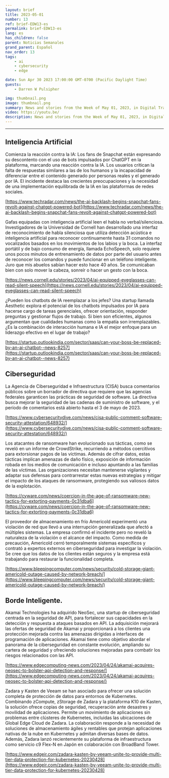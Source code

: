 ```yaml
---
layout: brief
title: 2023-05-01
number: 13
ref: brief-EDW13-es
permalink: brief-EDW13-es
lang: es
has_children: false
parent: Noticias Semanales
grand_parent: Español
nav_order: 13
tags:
    - ai
    - cybersecurity
    - edge

date: Sun Apr 30 2023 17:00:00 GMT-0700 (Pacific Daylight Time)
guests:
    - Darren W Pulsipher

img: thumbnail.png
image: thumbnail.png
summary: News and stories from the Week of May 01, 2023, in Digital Transformation, including cyberattacks and intelligent edge, non-verbal communication AI, and company merges in the IoT space.
video: https://youtu.be/
description: News and stories from the Week of May 01, 2023, in Digital Transformation, including cyberattacks and intelligent edge, non-verbal communication AI, and company merges in the IoT space.
---
```






---

## Inteligencia Artificial

Comienza la reacción contra la IA: Los fans de Snapchat están expresando su descontento con el uso de bots impulsados por ChatGPT en la plataforma, marcando una reacción contra la IA. Los usuarios critican la falta de respuestas similares a las de los humanos y la incapacidad de diferenciar entre el contenido generado por personas reales y el generado por IA. El incidente destaca las crecientes preocupaciones y la necesidad de una implementación equilibrada de la IA en las plataformas de redes sociales.

[https://www.techradar.com/news/the-ai-backlash-begins-snapchat-fans-revolt-against-chatgpt-powered-bot](https://www.techradar.com/news/the-ai-backlash-begins-snapchat-fans-revolt-against-chatgpt-powered-bot)

Gafas equipadas con inteligencia artificial leen el habla no verbal/silenciosa. Investigadores de la Universidad de Cornell han desarrollado una interfaz de reconocimiento de habla silenciosa que utiliza detección acústica e inteligencia artificial para reconocer continuamente hasta 31 comandos no vocalizados basados en los movimientos de los labios y la boca. La interfaz portátil y de bajo consumo de energía, llamada EchoSpeech, solo requiere unos pocos minutos de entrenamiento de datos por parte del usuario antes de reconocer los comandos y puede funcionar en un teléfono inteligente. Juro que mis abuelos sabían hacer esto hace 40 años. Se comunicaban bien con solo mover la cabeza, sonreír o hacer un gesto con la boca.

[https://news.cornell.edu/stories/2023/04/ai-equipped-eyeglasses-can-read-silent-speech](https://news.cornell.edu/stories/2023/04/ai-equipped-eyeglasses-can-read-silent-speech)

¿Pueden los chatbots de IA reemplazar a los jefes? Una startup llamada Aesthetic explora el potencial de los chatbots impulsados por IA para hacerse cargo de tareas gerenciales, ofrecer orientación, responder preguntas y gestionar flujos de trabajo. Si bien son eficientes, algunos argumentan que cualidades humanas como la empatía son irremplazables. ¿Es la combinación de interacción humana e IA el mejor enfoque para un liderazgo efectivo en el lugar de trabajo?

[https://startup.outlookindia.com/sector/saas/can-your-boss-be-replaced-by-an-ai-chatbot--news-8257](https://startup.outlookindia.com/sector/saas/can-your-boss-be-replaced-by-an-ai-chatbot--news-8257)

## Ciberseguridad

La Agencia de Ciberseguridad e Infraestructura (CISA) busca comentarios públicos sobre un borrador de directiva que requiere que las agencias federales garanticen las prácticas de seguridad de software. La directiva busca mejorar la seguridad de las cadenas de suministro de software, y el período de comentarios está abierto hasta el 3 de mayo de 2023.

[https://www.cybersecuritydive.com/news/cisa-public-comment-software-security-attestation/648932/](https://www.cybersecuritydive.com/news/cisa-public-comment-software-security-attestation/648932/)

Los atacantes de ransomware han evolucionado sus tácticas, como se reveló en un informe de CrowdStrike, recurriendo a métodos coercitivos para extorsionar pagos de las víctimas. Además de cifrar datos, estas tácticas implican amenazas de daño físico, exposición de información robada en los medios de comunicación e incluso apuntando a las familias de las víctimas. Las organizaciones necesitan mantenerse vigilantes y adaptar sus defensas para contrarrestar estas nuevas estrategias y mitigar el impacto de los ataques de ransomware, protegiendo sus valiosos datos de la explotación.

[https://cyware.com/news/coercion-in-the-age-of-ransomware-new-tactics-for-extorting-payments-0c31dba6](https://cyware.com/news/coercion-in-the-age-of-ransomware-new-tactics-for-extorting-payments-0c31dba6)

El proveedor de almacenamiento en frío Americold experimentó una violación de red que llevó a una interrupción generalizada que afectó a múltiples sistemas. La empresa confirmó el incidente pero no reveló la naturaleza de la violación o el alcance del impacto. Como medida de precaución, Americold cerró temporalmente sistemas específicos y contrató a expertos externos en ciberseguridad para investigar la violación. Se cree que los datos de los clientes están seguros y la empresa está trabajando para restaurar la funcionalidad completa.

[https://www.bleepingcomputer.com/news/security/cold-storage-giant-americold-outage-caused-by-network-breach/](https://www.bleepingcomputer.com/news/security/cold-storage-giant-americold-outage-caused-by-network-breach/)

## Borde Inteligente.

Akamai Technologies ha adquirido NeoSec, una startup de ciberseguridad centrada en la seguridad de API, para fortalecer sus capacidades en la detección y respuesta a ataques basados en API. La adquisición mejorará las ofertas de seguridad de Akamai y proporcionará a los clientes una protección mejorada contra las amenazas dirigidas a interfaces de programación de aplicaciones. Akamai tiene como objetivo abordar el panorama de la ciberseguridad en constante evolución, ampliando su cartera de seguridad y ofreciendo soluciones mejoradas para combatir los riesgos relacionados con las API.

[https://www.edgecomputing-news.com/2023/04/24/akamai-acquires-neosec-to-bolster-api-detection-and-response/](https://www.edgecomputing-news.com/2023/04/24/akamai-acquires-neosec-to-bolster-api-detection-and-response/)

Zadara y Kasten de Veeam se han asociado para ofrecer una solución completa de protección de datos para entornos de Kubernetes. Combinando zCompute, zStorage de Zadara y la plataforma K10 de Kasten, la solución ofrece copias de seguridad, recuperación ante desastres y movilidad de aplicaciones. Permite un movimiento de aplicaciones sin problemas entre clústeres de Kubernetes, incluidas las ubicaciones de Global Edge Cloud de Zadara. La colaboración responde a la necesidad de soluciones de almacenamiento ágiles y rentables que protejan aplicaciones nativas de la nube en Kubernetes y admitan diversas bases de datos. Además, Zadara lanzó recientemente su plataforma de infraestructura como servicio c9 Flex-N en Japón en colaboración con BroadBand Tower.

[https://www.edgeir.com/zadara-kasten-by-veeam-unite-to-provide-multi-tier-data-protection-for-kubernetes-20230428](https://www.edgeir.com/zadara-kasten-by-veeam-unite-to-provide-multi-tier-data-protection-for-kubernetes-20230428)



